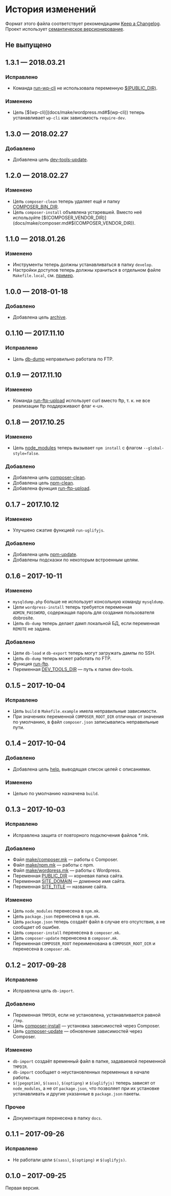 # История изменений

Формат этого файла соответствует рекомендациям [Keep a Changelog](http://keepachangelog.com/en/1.0.0/).
Проект использует [семантическое версионирование](http://semver.org/spec/v2.0.0.html).

## Не выпущено


## 1.3.1 — 2018.03.21

### Исправлено

- Команда [run-wp-cli](docs/make/wordpress.md#run-wp-cli) не использовала переменную
  [$(PUBLIC_DIR)](docs/make/common.md#Переменные).

### Изменено

- Цель [$(wp-cli)](docs/make/wordpress.md#$(wp-cli)) теперь устанавливает `wp-cli` как зависимость
 `require-dev`.


## 1.3.0 — 2018.02.27

### Добавлено

- Добавлена цель [dev-tools-update](docs/make/common.md#dev-tools-update).


## 1.2.0 — 2018.02.27

### Изменено

- Цель `composer-clean` теперь удаляет ещё и папку
  [COMPOSER_BIN_DIR](docs/make/composer.md#Переменные).
- Цель `composer-install` объявлена устаревшей. Вместо неё используйте
  [$(COMPOSER_VENDOR_DIR)](docs/make/composer.md#$(COMPOSER_VENDOR_DIR)).


## 1.1.0 — 2018.01.26

### Изменено

- Инструменты теперь должны устанавливаться в папку `develop`.
- Настройки доступов теперь должны храниться в отдельном файле `Makefile.local`, см.
  [пример](docs/make/Makefile.local.example).


## 1.0.0 — 2018-01-18

### Добавлено

- Добавлена цель [archive](docs/make/common.md#archive).


## 0.1.10 — 2017.11.10

### Исправлено

- Цель [db-dump](docs/make/db.md#db-dump) неправильно работала по FTP.


## 0.1.9 — 2017.11.10

### Изменено

- Команда [run-ftp-upload](docs/make/remote.md#run-ftp-upload) использует curl вместо ftp, т. к. не все реализации ftp
  поддерживают флаг «-u».


## 0.1.8 — 2017.10.25

### Изменено

- Цель [node_modules](docs/make/npm.md#node_modules) теперь вызывает `npm install` с флагом
  `--global-style=false`.

### Добавлено

- Добавлена цель [composer-clean](docs/make/composer.md#composer-clean).
- Добавлена цель [npm-clean](docs/make/npm.md#npm-clean).
- Добавлена функция [run-ftp-upload](docs/make/remote.md#run-ftp-upload).

## 0.1.7 – 2017.10.12

### Изменено

- Улучшено сжатие функцией `run-uglifyjs`.

### Добавлено

- Добавлена цель [npm-update](docs/make/npm.md#npm-update).
- Добавлены подсказки по некоторым встроенным целям.

## 0.1.6 – 2017-10-11

### Изменено

- `mysqldump.php` больше не использует консольную команду `mysqldump`.
- Цели `wordpress-install` теперь требуется переменная `ADMIN_PASSWORD`, содержащая пароль для
  создания пользователя dobrosite.
- Цель `db-dump` теперь делает дамп локальной БД, если переменная `REMOTE` не задана.

### Добавлено

- Цели `db-load` и `db-export` теперь могут загружать дампы по SSH.
- Цель `db-dump` теперь может работать по FTP.
- Функция [run-ftp](docs/make/remote.md#run-ftp).
- Переменная [DEV_TOOLS_DIR](docs/make/common.md#Переменные) — путь к папке dev-tools.


## 0.1.5 – 2017-10-04

### Исправлено

- Цель `build` в `Makefile.example` имела неправильные зависимости.
- При значениях переменной `COMPOSER_ROOT_DIR` отличных от значения по умолчанию, в файл
  `composer.json` записывались неправильные пути. 


## 0.1.4 – 2017-10-04

### Добавлено

- Добавлена цель [help](docs/make/common.md#help), выводящая список целей с описаниями.

### Изменено

- Целью по умолчанию назначена `build`.


## 0.1.3 – 2017-10-03

### Исправлено

- Исправлена защита от повторного подключения файлов *.mk.

### Добавлено

- Файл [make/composer.mk](docs/make/composer.md) — работы с Composer.
- Файл [make/npm.mk](docs/make/npm.md) — работы с npm.
- Файл [make/wordpress.mk](docs/make/wordpress.md) — работы с Wordpress.
- Переменная [PUBLIC_DIR](docs/make/common.md#Переменные) — корневая папка сайта.
- Переменная [SITE_DOMAIN](docs/make/common.md#Переменные) — доменное имя сайта.
- Переменная [SITE_TITLE](docs/make/common.md#Переменные) — название сайта.

### Изменено

- Цель `node_modules` перенесена в `npm.mk`.
- Цель `package.json` перенесена в `npm.mk`.
- Цель `package.json` теперь создаёт файл в случае его отсутствия, а не сообщает об ошибке.
- Цель `composer-install` перенесена в `composer.mk`.
- Цель `composer-update` перенесена в `composer.mk`.
- Переменная `COMPOSER_ROOT` переименована в `COMPOSER_ROOT_DIR` и перенесена в `composer.mk`.


## 0.1.2 – 2017-09-28

### Исправлено

- Исправлена цель `db-import`.

### Добавлено

- Переменная `TMPDIR`, если не установлена, устанавливается равной `/tmp`.
- Цель [composer-install](docs/make/composer.md#composer-install) — установка зависимостей через
  Composer.  
- Цель [composer-update](docs/make/composer.md#composer-update) — обновление зависимостей через
  Composer.  

### Изменено

- `db-import` создаёт временный файл в папке, задаваемой переменной `TMPDIR`.
- `db-import` сообщает о неустановленных переменных в начале работы.
- `$(jpegoptim)`, `$(sass)`, `$(optipng)` и `$(uglifyjs)` теперь зависят от `node_modules`, а не от
  `package.json`, что позволяет при их установке устанавливать и другие указанные в `package.json`
  пакеты. 

### Прочее

- Документация перенесена в папку `docs`.


## 0.1.1 – 2017-09-26

### Исправлено

- Не работали цели `$(sass)`, `$(optipng)` и `$(uglifyjs)`.


## 0.1.0 – 2017-09-25

Первая версия.
